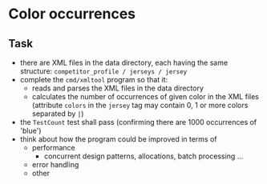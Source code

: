 # Color occurrences

## Task
- there are XML files in the data directory, each having the same structure: `competitor_profile / jerseys / jersey`
- complete the `cmd/xmltool` program so that it:
  - reads and parses the XML files in the data directory
  - calculates the number of occurrences of given color in the XML files (attribute `colors` in the `jersey` tag may contain 0, 1 or more colors separated by `|`)
- the `TestCount` test shall pass (confirming there are 1000 occurrences of 'blue')
- think about how the program could be improved in terms of
  - performance
    - concurrent design patterns, allocations, batch processing ...
  - error handling
  - other


